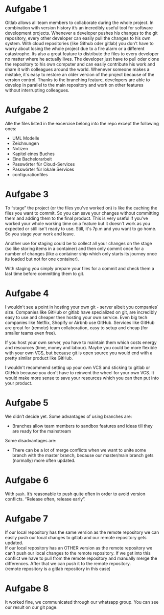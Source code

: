 # Aufgabe 1
Gitlab allows all team members to collaborate during the whole project. In combination with version history it’s an incredibly useful tool for software development projects. Whenever a developer pushes his changes to the git repository, every other developer can easily pull the changes to his own system. With cloud repositories (like Github oder gitlab) you don't have to worry about losing the whole project due to a fire alarm or a different catastrophe. Its also a great feature to distribute the files to every developer no matter where he actually lives. The developer just have to pull oder clone the repository to his own computer and can easily contribute his work and share it with colleagues around the world. Whenever someone makes a mistake, it´s easy to restore an older version of the project because of the version control. Thanks to the branching feature, developers are able to develop in parallel to the main repository and work on other features without interrupting colleagues.

# Aufgabe 2

Alle the files listed in the excercise belong into the repo except the following ones:

- UML Modelle
- Zeichnungen
- Notizen
- Kapitel eines Buches
- Eine Bachelorarbeit
- Passwörter für Cloud-Services
- Passwörter für lokale Services
- configurationfiles

# Aufgabe 3

To “stage” the project (or the files you've worked on) is like the caching the files you want to commit. So you can save your changes without committing them and adding them to the final product. This is very useful if you've worked your whole working time on a feature but it doesn't work as you expected or still isn't ready to use. Still, it's 7p.m and you want to go home. So you stage your work and leave.

Another use for staging could be to collect all your changes on the stage (so like storing items in a container) and then only commit once for a number of changes (like a container ship which only starts its journey once its loaded but not for one container).

With staging you simply prepare your files for a commit and check them a last time before committing them to git.

# Aufgabe 4

I wouldn't see a point in hosting your own git - server albeit you companies´ size. Companies like GitHub or gitlab have specialized on git, are incredibly easy to use and cheaper then hosting your own service. Even big tech companies like Netflix, Shopify or Airbnb use GitHub. Services like GitHub are great for (remote) team collaboration, easy to setup and cheap (for smaller teams even free).

If you host your own server, you have to maintain them which costs energy and resources (time, money and labour). Maybe you could be more flexible with your own VCS, but because git is open source you would end with a pretty similar product like GitHub.

I wouldn't recommend setting up your own VCS and sticking to gitlab or GitHub because you don't have to reinvent the wheel for your own VCS. It would make more sense to save your resources which you can then put into your product.

# Aufgabe 5

We didn’t decide yet. Some advantages of using branches are:

- Branches allow team members to sandbox features and ideas till they are ready for the mainstream

Some disadvantages are:

- There can be a lot of merge conflicts when we want to unite some branch with the master branch, because our master/main branch gets (normally) more often updated.

# Aufgabe 6

With `push`. It’s reasonable to push quite often in order to avoid version conflicts. “Release often, release early”.

# Aufgabe 7
If our local repository has the same version as the remote repository we can easily push our local changes to gitlab and our remote repository gets updated.<br />
If our local repository has an OTHER version as the remote repository we can't push our local changes to the remote repository. If we get into this conflict we have to pull from the remote repository and manually merge the differences. After that we can push it to the remote repository.<br />
(remote repository is a gitlab repository in this case)

# Aufgabe 8

It worked fine, we communicated through our whatsapp group. You can see our result on our git page.